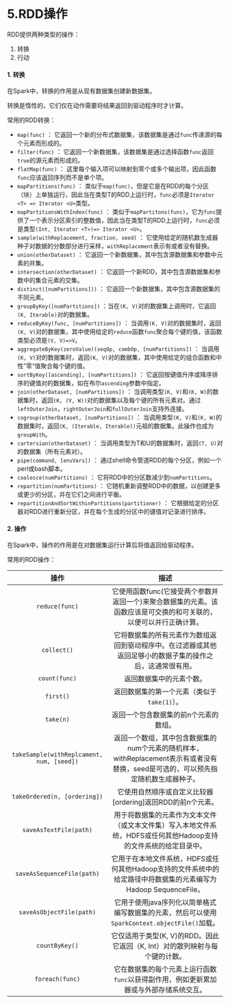 # 5.RDD操作

RDD提供两种类型的操作： 

1. 转换
2. 行动

#### 1. 转换

在Spark中，转换的作用是从现有数据集创建新数据集。

转换是惰性的，它们仅在动作需要将结果返回到驱动程序时才计算。

常用的RDD转换：

- `map(func)` ： 它返回一个新的分布式数据集，该数据集是通过`func`传递源的每个元素而形成的。
- `filter(func)` ： 它返回一个新数据集，该数据集是通过选择函数`func`返回`true`的源元素而形成的。
- `flatMap(func)` ： 这里每个输入项可以映射到零个或多个输出项，因此函数`func`应该返回序列而不是单个项。
- `mapPartitions(func)` ： 类似于`map(func)`，但是它是在RDD的每个分区（块）上单独运行，因此当在类型T的RDD上运行时，`func`必须是`Iterator <T> => Iterator <U>`类型。
- `mapPartitionsWithIndex(func)` ： 类似于`mapPartitons(func)`，它为`func`提供了一个表示分区索引的整数值，因此当在类型T的RDD上运行时，`func`必须是类型`(Int, Iterator <T>)=> Iterator <U>`。
- `sample(withReplacement, fraction, seed)` ： 它使用给定的随机数生成器种子对数据的分数部分进行采样，`withReplacement`表示有或者没有替换。
- `union(otherDataset)` ： 它返回一个新数据集，其中包含源数据集和参数中元素的并集。
- `intersection(otherDataset)` ： 它返回一个新RDD，其中包含源数据集和参数中的集合元素的交集。
- `distinct([numPartitions]))` ： 它返回一个新数据集，其中包含源数据集的不同元素。
- `groupByKey([numPartitions])` ：当在`(K, V)`对的数据集上调用时，它返回`(K, Iterable)`对的数据集。
- `reduceByKey(func, [numPartitions])` ： 当调用`(K, V)`对的数据集时，返回`(K, V)`对的数据集，其中使用给定的`reduce`函数`func`聚合每个键的值，该函数类型必须是`(V, V)=>V`。
- `aggregateByKey(zeroValue)(seqOp, combOp, [numPartitions])`  ： 当调用`(K, V)`对的数据集时，返回`(K, V)`对的数据集，其中使用给定的组合函数和中性”零“值聚合每个键的值。
- `sortByKey([ascending], [numPartitions])` ： 它返回按键值升序或降序排序的键值对的数据集，如在布尔`ascending`参数中指定。
- `join(otherDataset, [numPartitions])` ： 当调用类型`(K, V)`和`(K, W)`的数据集时，返回`(K, (V, W))`对的数据集以及每个键的所有元素对。通过`leftOuterJoin`，`rightOuterJoin`和`fullOuterJoin`支持外连接。
- `cogroup(otherDataset, [numPartitions])` ： 当调用类型`(K, V)`和`(K, W)`的数据集时，返回`(K, (Iterable, Iterable))`元祖的数据集。此操作也成为`groupWith`。
- `cartersian(otherDataset)` ： 当调用类型为T和U的数据集时，返回`(T, U)`对的数据集（所有元素对）。
- `pipe(command, [envVars])` ： 通过shell命令管道RDD的每个分区，例如一个perl或bash脚本。
- `coalesce(numPartitions)` ： 它将RDD中的分区数减少到`numPartitions`。
- `repartition(numPartitions)` ： 它随机重新调整RDD中的数据，以创建更多或更少的分区，并在它们之间进行平衡。
- `repartitionAndSortWithinPartitions(partitioner)` ： 它根据给定的分区器对RDD进行重新分区，并在每个生成的分区中的键值对记录进行排序。

#### 2. 操作

在Spark中，操作的作用是在对数据集运行计算后将值返回给驱动程序。

常用的RDD操作：

|                   操作                    |                             描述                             |
| :---------------------------------------: | :----------------------------------------------------------: |
|              `reduce(func)`               | 它使用函数func(它接受两个参数并返回一个)来聚合数据集的元素。该函数应该是可交换的和可关联的，以便可以并行正确计算。 |
|                `collect()`                | 它将数据集的所有元素作为数组返回到驱动程序中。在过滤器或其他返回足够小的数据子集的操作之后，这通常很有用。 |
|               `count(func)`               |                   返回数据集中的元素个数。                   |
|                 `first()`                 |         返回数据集的第一个元素（类似于`take(1)`）。          |
|                 `take(n)`                 |            返回一个包含数据集的前n个元素的数组。             |
| `takeSample(withReplcament, num, [seed])` | 返回一个数组，其中包含数据集的num个元素的随机样本，withReplacement表示有或者没有替换，seed是可选的，可以预先指定随机数生成器种子。 |
|       `takeOrdered(n, [ordering])`        |  它使用自然顺序或自定义比较器[ordering]返回RDD的前n个元素。  |
|          `saveAsTextFile(path)`           | 用于将数据集的元素作为文本文件（或文本文件集）写入本地文件系统，HDFS或任何其他Hadoop支持的文件系统的给定目录中。 |
|        `saveAsSequenceFile(path)`         | 它用于在本地文件系统，HDFS或任何其他Hadoop支持的文件系统中的给定路径中将数据集的元素编写为Hadoop SequenceFile。 |
|         `saveAsObjectFile(path)`          | 它用于使用java序列化以简单格式编写数据集的元素，然后可以使用`SparkContext.objectFile()`加载。 |
|              `countByKey()`               | 它仅适用于类型(K, V)的RDD。因此它返回（K, Int）对的散列映射与每个键的计数。 |
|              `foreach(func)`              | 它在数据集的每个元素上运行函数`func`以获得副作用，例如更新累加器或与外部存储系统交互。 |

